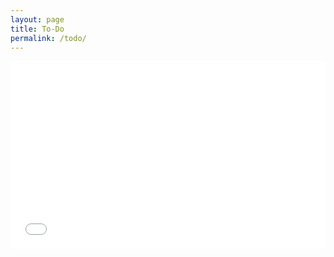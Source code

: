 ```yaml
---
layout: page
title: To-Do
permalink: /todo/
---
```


<iframe width="100%" height="300" src="//fiddle.jshell.net/NotMakey/L3mbdv6g/15/show/light/" allowpaymentrequest allowfullscreen="allowfullscreen" frameborder="0"></iframe>
